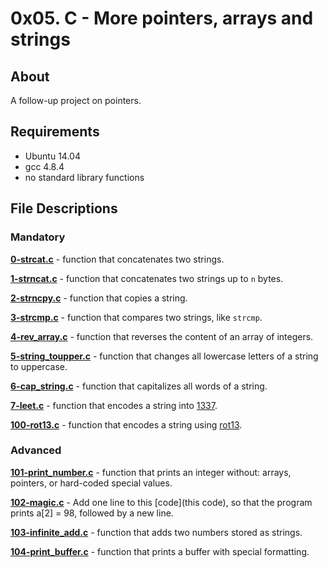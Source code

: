 # 0x05. C - More pointers, arrays and strings
## About
A follow-up project on pointers.
## Requirements
- Ubuntu 14.04
- gcc 4.8.4
- no standard library functions
## File Descriptions
### Mandatory
**[0-strcat.c](0-strcat.c)** - function that concatenates two strings.

**[1-strncat.c](1-strncat.c)** - function that concatenates two strings up to `n` bytes.

**[2-strncpy.c](2-strncpy.c)** - function that copies a string.

**[3-strcmp.c](3-strcmp.c)** - function that compares two strings, like `strcmp`.

**[4-rev_array.c](4-rev_array.c)** - function that reverses the content of an array of integers.

**[5-string_toupper.c](5-string_toupper.c)** - function that changes all lowercase letters of a string to uppercase.

**[6-cap_string.c](6-cap_string.c)** - function that capitalizes all words of a string.

**[7-leet.c](7-leet.c)** - function that encodes a string into [1337](https://intranet.hbtn.io/rltoken/HDZQ5imXboSDnMXO9P0-Tg).

**[100-rot13.c](8-rot13.c)** - function that encodes a string using [rot13](https://intranet.hbtn.io/rltoken/IFaBd0QrK-h50gV7IoW9iQ).

### Advanced
**[101-print_number.c](100-print_number.c)** - function that prints an integer without:  arrays, pointers, or hard-coded special values.

**[102-magic.c](101-magic.c)** - Add one line to this [code](this code), so that the program prints a[2] = 98, followed by a new line.

**[103-infinite_add.c](102-infinite_add.c)** - function that adds two numbers stored as strings.

**[104-print_buffer.c](103-print_buffer.c)** - function that prints a buffer with special formatting.

